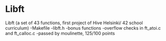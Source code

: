 # Libft
Libft (a set of 43 functions, first project of Hive Helsinki/ 42 school curriculum)
-Makefile
-libft.h
-bonus functions
-overflow checks in ft_atoi.c and ft_calloc.c
-passed by moulinette, 125/100 points

